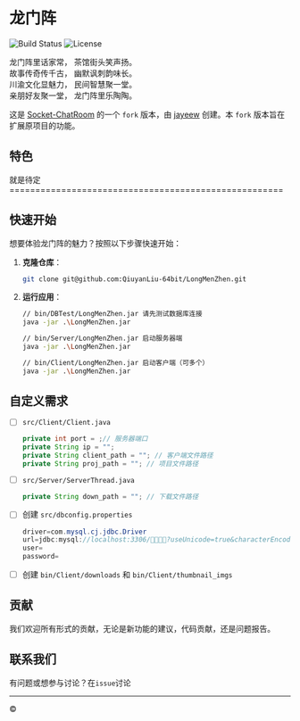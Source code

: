 # 龙门阵

![Build Status](https://img.shields.io/badge/build-passing-brightgreen) ![License](https://img.shields.io/badge/license-MIT-blue)

龙门阵里话家常，  茶馆街头笑声扬。  
故事传奇传千古，  幽默讽刺韵味长。  
川渝文化显魅力，  民间智慧聚一堂。  
亲朋好友聚一堂，  龙门阵里乐陶陶。

这是 [Socket-ChatRoom](https://github.com/jayeew/Socket-ChatRoom) 的一个 `fork` 版本，由 [jayeew](https://github.com/jayeew) 创建。本 `fork` 版本旨在扩展原项目的功能。

## 特色

就是待定=====================================================

## 快速开始

想要体验龙门阵的魅力？按照以下步骤快速开始：

1. **克隆仓库**：

   ```bash
   git clone git@github.com:QiuyanLiu-64bit/LongMenZhen.git
   ```
2. **运行应用**：

   ```bash
   // bin/DBTest/LongMenZhen.jar 请先测试数据库连接
   java -jar .\LongMenZhen.jar

   // bin/Server/LongMenZhen.jar 启动服务器端
   java -jar .\LongMenZhen.jar
   
   // bin/Client/LongMenZhen.jar 启动客户端（可多个）
   java -jar .\LongMenZhen.jar
   ```

## 自定义需求

- [ ] `src/Client/Client.java`

    ```java
    private int port = ;// 服务器端口
    private String ip = "";
    private String client_path = ""; // 客户端文件路径
    private String proj_path = ""; // 项目文件路径
    ```
- [ ] `src/Server/ServerThread.java`

    ```java
    private String down_path = ""; // 下载文件路径
    ```
- [ ] 创建 `src/dbconfig.properties`

    ```java
    driver=com.mysql.cj.jdbc.Driver
    url=jdbc:mysql://localhost:3306/👀👀👀👀?useUnicode=true&characterEncoding=utf-8&useSSL=false
    user=
    password=
    ```
- [ ] 创建 `bin/Client/downloads` 和 `bin/Client/thumbnail_imgs`

## 贡献

我们欢迎所有形式的贡献，无论是新功能的建议，代码贡献，还是问题报告。

## 联系我们

有问题或想参与讨论？在`issue`讨论

---

© 
